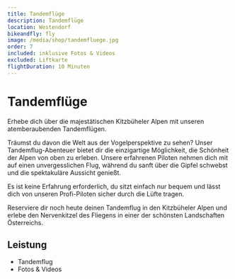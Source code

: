 ```yaml
---
title: Tandemflüge
description: Tandemflüge
location: Westendorf
bikeandfly: fly
image: /media/shop/tandemfluege.jpg
order: 7
included: inklusive Fotos & Videos
excluded: Liftkarte
flightDuration: 10 Minuten
---
```


# Tandemflüge

Erhebe dich über die majestätischen Kitzbüheler Alpen mit unseren atemberaubenden Tandemflügen. 

Träumst du davon die Welt aus der Vogelperspektive zu sehen? Unser Tandemflug-Abenteuer bietet dir die einzigartige Möglichkeit, die Schönheit der Alpen von oben zu erleben. Unsere erfahrenen Piloten nehmen dich mit auf einen unvergesslichen Flug, während du sanft über die Gipfel schwebst und die spektakuläre Aussicht genießt. 

Es ist keine Erfahrung erforderlich, du sitzt einfach nur bequem und lässt dich von unseren Profi-Piloten sicher durch die Lüfte tragen.

Reserviere dir noch heute deinen Tandemflug in den Kitzbüheler Alpen und erlebe den Nervenkitzel des Fliegens in einer der schönsten Landschaften Österreichs. 


## Leistung

-	Tandemflug
-	Fotos & Videos

<ContentImageGallery path="/media/shop/gallerie/"/>
